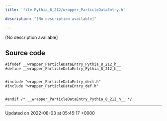 ```yaml
---
title: 'file Pythia_8_212/wrapper_ParticleDataEntry.h'

description: "[No description available]"

---
```







[No description available]




## Source code

```
#ifndef __wrapper_ParticleDataEntry_Pythia_8_212_h__
#define __wrapper_ParticleDataEntry_Pythia_8_212_h__


#include "wrapper_ParticleDataEntry_decl.h"
#include "wrapper_ParticleDataEntry_def.h"


#endif /* __wrapper_ParticleDataEntry_Pythia_8_212_h__ */
```


-------------------------------

Updated on 2022-08-03 at 05:45:17 +0000

